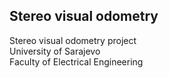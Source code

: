 ## Stereo visual odometry
Stereo visual odometry project <br />
University of Sarajevo <br />
Faculty of Electrical Engineering
